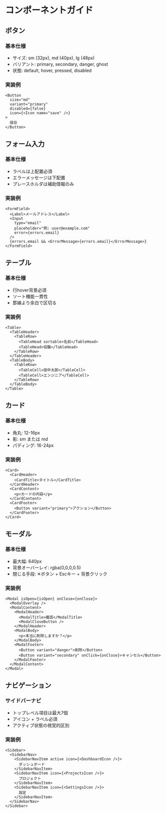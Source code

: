 # コンポーネントガイド

## ボタン
### 基本仕様
- サイズ: sm (32px), md (40px), lg (48px)
- バリアント: primary, secondary, danger, ghost
- 状態: default, hover, pressed, disabled

### 実装例
```tsx
<Button 
  size="md" 
  variant="primary"
  disabled={false}
  icon={<Icon name="save" />}
>
  保存
</Button>
```

## フォーム入力
### 基本仕様
- ラベルは上配置必須
- エラーメッセージは下配置
- プレースホルダは補助情報のみ

### 実装例
```tsx
<FormField>
  <Label>メールアドレス</Label>
  <Input 
    type="email"
    placeholder="例: user@example.com"
    error={errors.email}
  />
  {errors.email && <ErrorMessage>{errors.email}</ErrorMessage>}
</FormField>
```

## テーブル
### 基本仕様
- 行hover背景必須
- ソート機能一貫性
- 罫線より余白で区切る

### 実装例
```tsx
<Table>
  <TableHeader>
    <TableRow>
      <TableHead sortable>名前</TableHead>
      <TableHead>役職</TableHead>
    </TableRow>
  </TableHeader>
  <TableBody>
    <TableRow>
      <TableCell>田中太郎</TableCell>
      <TableCell>エンジニア</TableCell>
    </TableRow>
  </TableBody>
</Table>
```

## カード
### 基本仕様
- 角丸: 12-16px
- 影: sm または md
- パディング: 16-24px

### 実装例
```tsx
<Card>
  <CardHeader>
    <CardTitle>タイトル</CardTitle>
  </CardHeader>
  <CardContent>
    <p>カードの内容</p>
  </CardContent>
  <CardFooter>
    <Button variant="primary">アクション</Button>
  </CardFooter>
</Card>
```

## モーダル
### 基本仕様
- 最大幅: 640px
- 背景オーバーレイ: rgba(0,0,0,0.5)
- 閉じる手段: ✕ボタン + Escキー + 背景クリック

### 実装例
```tsx
<Modal isOpen={isOpen} onClose={onClose}>
  <ModalOverlay />
  <ModalContent>
    <ModalHeader>
      <ModalTitle>確認</ModalTitle>
      <ModalCloseButton />
    </ModalHeader>
    <ModalBody>
      <p>本当に削除しますか？</p>
    </ModalBody>
    <ModalFooter>
      <Button variant="danger">削除</Button>
      <Button variant="secondary" onClick={onClose}>キャンセル</Button>
    </ModalFooter>
  </ModalContent>
</Modal>
```

## ナビゲーション
### サイドバーナビ
- トップレベル項目は最大7個
- アイコン + ラベル必須
- アクティブ状態の視覚的区別

### 実装例
```tsx
<Sidebar>
  <SidebarNav>
    <SidebarNavItem active icon={<DashboardIcon />}>
      ダッシュボード
    </SidebarNavItem>
    <SidebarNavItem icon={<ProjectsIcon />}>
      プロジェクト
    </SidebarNavItem>
    <SidebarNavItem icon={<SettingsIcon />}>
      設定
    </SidebarNavItem>
  </SidebarNav>
</Sidebar>
```
